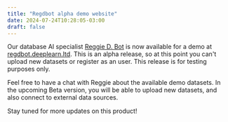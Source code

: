 ```yaml
---
title: "Regdbot alpha demo website"
date: 2024-07-24T10:28:05-03:00
draft: false
---
```


Our database AI specialist [Reggie D. Bot](/team/reg.md) is now available for a demo at [regdbot.deeplearn.ltd](https://regdbot.deeplearn.ltd). This is an alpha release, so at this point you can't upload new datasets or register as an user. This release is for testing purposes only.

Feel free to have a chat with Reggie about the available demo datasets. In the upcoming  Beta version, you will be able to upload new datasets, and also connect to external data sources.

Stay tuned for more updates on this product!
